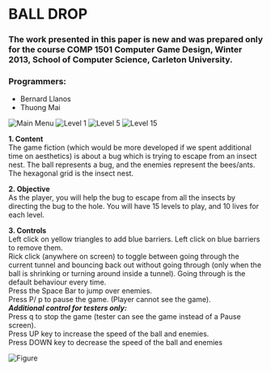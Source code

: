 # BALL DROP
### The work presented in this paper is new and was prepared only for the course COMP 1501 Computer Game Design, Winter 2013, School of Computer Science, Carleton University.

### Programmers:
* Bernard Llanos
* Thuong Mai

![Main Menu](https://bitbucket.org/thuongmai92/ball-drop/raw/master/Images/MainMenu.png)
![Level 1](https://bitbucket.org/thuongmai92/ball-drop/raw/master/Images/Level1.png)
![Level 5](https://bitbucket.org/thuongmai92/ball-drop/raw/master/Images/Level5.png)
![Level 15](https://bitbucket.org/thuongmai92/ball-drop/raw/master/Images/Level15.png)

**1. Content**  
The game fiction (which would be more developed if we spent additional time on aesthetics) is
about a bug which is trying to escape from an insect nest. The ball represents a bug, and the
enemies represent the bees/ants. The hexagonal grid is the insect nest.

**2. Objective**  
As the player, you will help the bug to escape from all the insects by directing the bug to the
hole. You will have 15 levels to play, and 10 lives for each level.

**3. Controls**  
Left click on yellow triangles to add blue barriers. Left click on blue barriers to remove them.  
Rick click (anywhere on screen) to toggle between going through the current tunnel and bouncing back out without going through (only when the ball is shrinking or turning around inside a tunnel). Going through is the default behaviour every time.  
Press the Space Bar to jump over enemies.  
Press P/ p to pause the game. (Player cannot see the game).  
**_Additional control for testers only:_**  
Press q to stop the game (tester can see the game instead of a Pause screen).  
Press UP key to increase the speed of the ball and enemies.  
Press DOWN key to decrease the speed of the ball and enemies  


![Figure](https://bitbucket.org/thuongmai92/ball-drop/raw/master/Images/figure.png)




